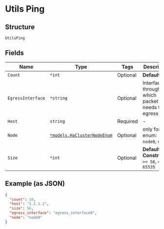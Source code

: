 
# Utils Ping

## Structure

`UtilsPing`

## Fields

| Name | Type | Tags | Description |
|  --- | --- | --- | --- |
| `Count` | `*int` | Optional | **Default**: `10` |
| `EgressInterface` | `*string` | Optional | Interface through which packet needs to egress |
| `Host` | `string` | Required | - |
| `Node` | [`*models.HaClusterNodeEnum`](../../doc/models/ha-cluster-node-enum.md) | Optional | only for HA. enum: `node0`, `node1` |
| `Size` | `*int` | Optional | **Default**: `56`<br>**Constraints**: `>= 56`, `<= 65535` |

## Example (as JSON)

```json
{
  "count": 10,
  "host": "1.1.1.1",
  "size": 56,
  "egress_interface": "egress_interface8",
  "node": "node0"
}
```


